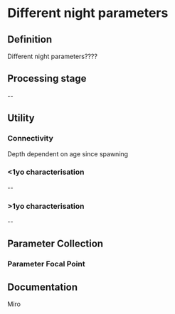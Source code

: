 # Different night parameters
<!-- 
{: .no_toc .text-delta }
* TOC
{:toc} -->

## Definition

Different night parameters????

## Processing stage

--  

## Utility 
### Connectivity

Depth dependent on age since spawning

### <1yo characterisation

-- 

### >1yo characterisation

-- 

## Parameter Collection
### Parameter Focal Point

 

## Documentation

Miro
